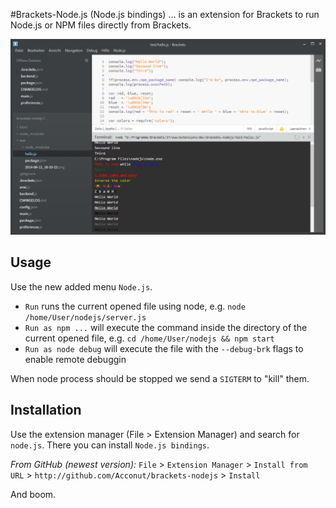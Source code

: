 #Brackets-Node.js (Node.js bindings)
... is an extension for Brackets to run Node.js or NPM files directly from Brackets.

![Extension in work](preview.png)

## Usage
Use the new added menu `Node.js`.

* `Run` runs the current opened file using node, e.g. `node /home/User/nodejs/server.js`
* `Run as npm ...` will execute the command inside the directory of the current opened file, e.g. `cd /home/User/nodejs && npm start`
* `Run as node debug` will execute the file with the `--debug-brk` flags to enable remote debuggin

When node process should be stopped we send a `SIGTERM` to "kill" them.

## Installation

Use the extension manager (File > Extension Manager) and search for `node.js`.
There you can install `Node.js bindings`.

*From GitHub (newest version):*
`File` > `Extension Manager` > `Install from URL` > `http://github.com/Acconut/brackets-nodejs` > `Install`

And boom.
